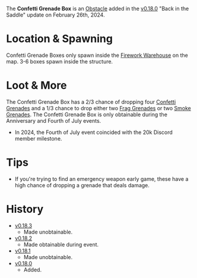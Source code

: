 The **Confetti Grenade Box** is an [Obstacle](/obstacles) added in the [v0.18.0](https://github.com/HasangerGames/suroi/releases/tag/v0.18.0) "Back in the Saddle" update on February 26th, 2024.

# Location & Spawning

Confetti Grenade Boxes only spawn inside the [Firework Warehouse](/buildings/firework_warehouse) on the map. 3-6 boxes spawn inside the structure.

# Loot & More

The Confetti Grenade Box has a 2/3 chance of dropping four [Confetti Grenades](/weapons/throwables/confetti_grenade) and a 1/3 chance to drop either two [Frag Grenades](/weapons/throwables/frag_grenade) or two [Smoke Grenades](/weapons/throwables/smoke_grenade). The Confetti Grenade Box is only obtainable during the Anniversary and Fourth of July events.
  - In 2024, the Fourth of July event coincided with the 20k Discord member milestone.

# Tips

- If you're trying to find an emergency weapon early game, these have a high chance of dropping a grenade that deals damage.

# History

- [v0.18.3](https://github.com/HasangerGames/suroi/releases/tag/v0.18.3)
  - Made unobtainable.
- [v0.18.2](https://github.com/HasangerGames/suroi/releases/tag/v0.18.2)
  - Made obtainable during event.
- [v0.18.1](https://github.com/HasangerGames/suroi/releases/tag/v0.18.1)
  - Made unobtainable.
- [v0.18.0](https://github.com/HasangerGames/suroi/releases/tag/v0.18.0)
  - Added.
